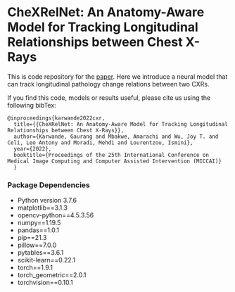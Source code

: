 # CheXRelNet: An Anatomy-Aware Model for Tracking Longitudinal Relationships between Chest X-Rays

This is code repository for the [paper](https://arxiv.org/abs/2208.03873). Here we introduce a neural model that can track longitudinal pathology change relations between two CXRs.

If you find this code, models or results useful, please cite us using the following bibTex:
```
@inproceedings{karwande2022cxr,
  title={{CheXRelNet: An Anatomy-Aware Model for Tracking Longitudinal Relationships between Chest X-Rays}},
  author={Karwande, Gaurang and Mbakwe, Amarachi and Wu, Joy T. and Celi, Leo Antony and Moradi, Mehdi and Lourentzou, Ismini},
  year={2022},
  booktitle={Proceedings of the 25th International Conference on Medical Image Computing and Computer Assisted Intervention (MICCAI)}
  }
```

### Package Dependencies
- Python version 3.7.6
- matplotlib==3.1.3
- opencv-python==4.5.3.56
- numpy==1.19.5
- pandas==1.0.1
- pip==21.3
- pillow==7.0.0
- pytables==3.6.1
- scikit-learn==0.22.1
- torch==1.9.1
- torch_geometric==2.0.1
- torchvision==0.10.1